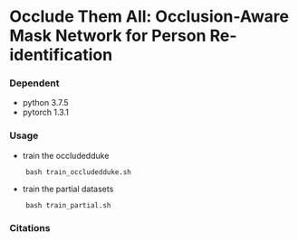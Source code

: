 # Occlude Them All: Occlusion-Aware Mask Network for Person Re-identification

### Dependent
* python 3.7.5
* pytorch 1.3.1

### Usage
* train the occludedduke
```
    bash train_occludedduke.sh
```

* train the partial datasets
```
    bash train_partial.sh
```

### Citations
